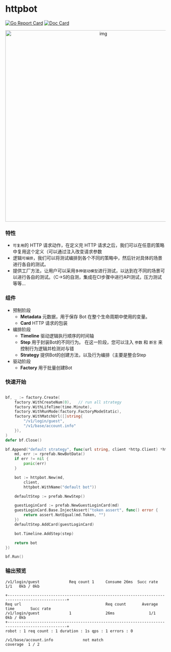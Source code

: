 # httpbot

[![Go Report Card](https://goreportcard.com/badge/github.com/pojol/httpbot)](https://goreportcard.com/report/github.com/pojol/httpbot)
[![Doc Card](https://img.shields.io/badge/httpbot-doc-2ca5e0?style=flat&logo=appveyor)](https://pojol.gitbook.io/httpbot/)

<div align="center">
    <img src="https://i.postimg.cc/v86d0Vqv/image.png" alt="img" width="600">
</div>

### 特性
* `可复用`的 HTTP 请求动作，在定义完 HTTP 请求之后，我们可以在任意的策略中复用这个定义（可以通过注入改变请求参数
* 逻辑`可编排`，我们可以将测试编排到各个不同的策略中，然后针对具体的场景进行各自的测试。
* 提供工厂方法，让用户可以采用`多种驱动模型`进行测试，以达到在不同的场景可以进行各自的测试。（C->S的自测，集成在CI步骤中进行API测试，压力测试 等等...

### 组件
* 预制阶段
  * **Metadata** 元数据，用于保存 Bot 在整个生命周期中使用的变量。
  * **Card** HTTP 请求的包装
* 编排阶段
  * **Timeline** 驱动逻辑执行顺序的时间轴
  * **Step** 用于封装Bot的不同行为。 在这一阶段，您可以注入 `参数` 和 `断言` 来控制行为逻辑并检测对与错 
  * **Strategy** 提供Bot的创建方法，以及行为编排（主要是整合Step
* 驱动阶段
  * **Factory** 用于批量创建Bot



### 快速开始
```go

bf, _ := factory.Create(
	factory.WithCreateNum(0),	// run all strategy
	factory.WithLifeTime(time.Minute),
	factory.WithRunMode(factory.FactoryModeStatic),
	factory.WithMatchUrl([]string{
		"/v1/login/guest",
		"/v1/base/account.info"
	}),
)
defer bf.Close()

bf.Append("default strategy", func(url string, client *http.Client) *httpbot.Bot {
	md, err := rprefab.NewBotData()
	if err != nil {
		panic(err)
	}

	bot := httpbot.New(md, 
		client, 
		httpbot.WithName("default bot"))

	defaultStep := prefab.NewStep()

	guestLoginCard := prefab.NewGuestLoginCard(md)
	guestLoginCard.Base.InjectAssert("token assert", func() error {
		return assert.NotEqual(md.Token, "")
	})
	defaultStep.AddCard(guestLoginCard)

	bot.Timeline.AddStep(step)

	return bot
})

bf.Run()

```



### 输出预览
```shell
/v1/login/guest             Req count 1     Consume 26ms  Succ rate 1/1   0kb / 0kb

+------------------------------------------------------------------------------------------------+
Req url                                     Req count       Average time       Succ rate
/v1/login/guest             1               26ms               1/1        0kb / 0kb
+------------------------------------------------------------------------------------------------+
robot : 1 req count : 1 duration : 1s qps : 1 errors : 0

/v1/base/account.info             not match
coverage  1 / 2
```